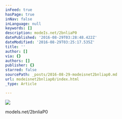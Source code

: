 ```yaml
---
inFeed: true
hasPage: true
inNav: false
inLanguage: null
keywords: []
description: modeIs.net/2bnliaP0
datePublished: '2016-08-29T03:28:48.422Z'
dateModified: '2016-08-29T03:25:17.535Z'
title: ''
author: []
via: {}
authors: []
publisher: {}
starred: false
sourcePath: _posts/2016-08-29-modeisnet2bnliap0.md
url: modeisnet2bnliap0/index.html
_type: Article

---
```

![](https://the-grid-user-content.s3-us-west-2.amazonaws.com/6ab955b0-e130-47bb-912b-40e87871c436.jpg)

modeIs.net/2bnliaP0